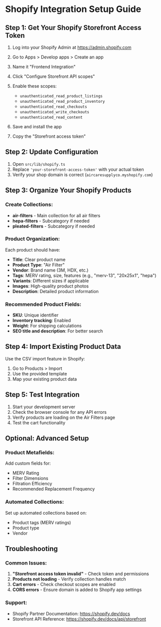 # Shopify Integration Setup Guide

## Step 1: Get Your Shopify Storefront Access Token

1. Log into your Shopify Admin at https://admin.shopify.com
2. Go to Apps > Develop apps > Create an app
3. Name it "Frontend Integration" 
4. Click "Configure Storefront API scopes"
5. Enable these scopes:
   - `unauthenticated_read_product_listings`
   - `unauthenticated_read_product_inventory`
   - `unauthenticated_read_checkouts`
   - `unauthenticated_write_checkouts`
   - `unauthenticated_read_content`

6. Save and install the app
7. Copy the "Storefront access token"

## Step 2: Update Configuration

1. Open `src/lib/shopify.ts`
2. Replace `'your-storefront-access-token'` with your actual token
3. Verify your shop domain is correct (`aircaresupplyco.myshopify.com`)

## Step 3: Organize Your Shopify Products

### Create Collections:
- **air-filters** - Main collection for all air filters
- **hepa-filters** - Subcategory if needed
- **pleated-filters** - Subcategory if needed

### Product Organization:
Each product should have:
- **Title**: Clear product name
- **Product Type**: "Air Filter"
- **Vendor**: Brand name (3M, HDX, etc.)
- **Tags**: MERV rating, size, features (e.g., "merv-13", "20x25x1", "hepa")
- **Variants**: Different sizes if applicable
- **Images**: High-quality product photos
- **Description**: Detailed product information

### Recommended Product Fields:
- **SKU**: Unique identifier
- **Inventory tracking**: Enabled
- **Weight**: For shipping calculations
- **SEO title and description**: For better search

## Step 4: Import Existing Product Data

Use the CSV import feature in Shopify:
1. Go to Products > Import
2. Use the provided template
3. Map your existing product data

## Step 5: Test Integration

1. Start your development server
2. Check the browser console for any API errors
3. Verify products are loading on the Air Filters page
4. Test the cart functionality

## Optional: Advanced Setup

### Product Metafields:
Add custom fields for:
- MERV Rating
- Filter Dimensions
- Filtration Efficiency
- Recommended Replacement Frequency

### Automated Collections:
Set up automated collections based on:
- Product tags (MERV ratings)
- Product type
- Vendor

## Troubleshooting

### Common Issues:
1. **"Storefront access token invalid"** - Check token and permissions
2. **Products not loading** - Verify collection handles match
3. **Cart errors** - Check checkout scopes are enabled
4. **CORS errors** - Ensure domain is added to Shopify app settings

### Support:
- Shopify Partner Documentation: https://shopify.dev/docs
- Storefront API Reference: https://shopify.dev/docs/api/storefront